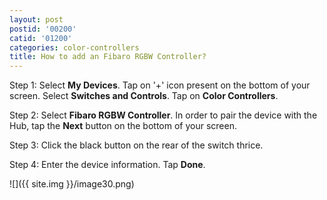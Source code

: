 ```yaml
---
layout: post
postid: '00200'
catid: '01200'
categories: color-controllers
title: How to add an Fibaro RGBW Controller?
---
```


Step 1: Select **My Devices**. Tap on '+' icon present on the bottom of your screen. Select **Switches and Controls**. Tap on **Color Controllers**.

Step 2: Select **Fibaro RGBW Controller**. In order to pair the device with the Hub, tap the **Next** button on the bottom of your screen.

Step 3: Click the black button on the rear of the switch thrice.

Step 4: Enter the device information. Tap **Done**.

![]({{ site.img }}/image30.png)